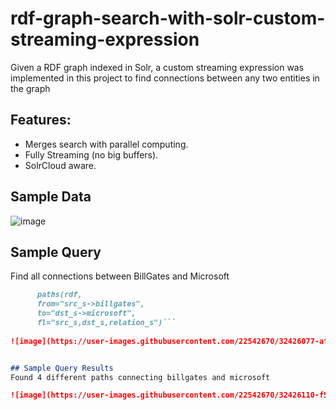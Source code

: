# rdf-graph-search-with-solr-custom-streaming-expression
Given a RDF graph indexed in Solr, a custom streaming expression was implemented in this project to find connections between any two entities in the graph

## Features:
- Merges search with parallel computing.
- Fully Streaming (no big buffers).
- SolrCloud aware.

## Sample Data
![image](https://user-images.githubusercontent.com/22542670/32425782-9b96cc6a-c2db-11e7-986b-1cea68ca6548.png)

## Sample Query
Find all connections between BillGates and Microsoft

```markdown
      paths(rdf, 
      from="src_s->billgates",
      to="dst_s->microsoft",
      fl="src_s,dst_s,relation_s")```
      
![image](https://user-images.githubusercontent.com/22542670/32426077-af99e984-c2dd-11e7-953f-b85d5e368061.png)


## Sample Query Results
Found 4 different paths connecting billgates and microsoft

![image](https://user-images.githubusercontent.com/22542670/32426110-f591ac7e-c2dd-11e7-886f-f2a2d4b2ceee.png)


      

